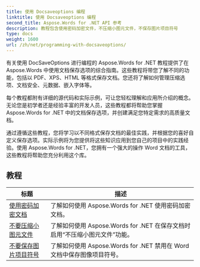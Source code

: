 ```yaml
---
title: 使用 Docsaveoptions 编程
linktitle: 使用 Docsaveoptions 编程
second_title: Aspose.Words for .NET API 参考
description: 教程包含使用密码加密文件，不压缩小图元文件，不保存图片项目符号
type: docs
weight: 1600
url: /zh/net/programming-with-docsaveoptions/
---
```

有关使用 DocSaveOptions 进行编程的 Aspose.Words for .NET 教程提供了在 Aspose.Words 中使用文档保存选项的综合指南。这些教程将带您了解不同的功能，包括以 PDF、XPS、HTML 等格式保存文档。您还将了解如何管理压缩选项、文档安全、元数据、嵌入字体等。

每个教程都附有详细的源代码和实际示例，可让您轻松理解和应用所介绍的概念。无论您是初学者还是经验丰富的开发人员，这些教程都将帮助您掌握 Aspose.Words for .NET 中的文档保存选项，并创建满足您特定需求的高质量文档。

通过遵循这些教程，您将学习以不同格式保存文档的最佳实践，并根据您的喜好自定义保存选项。实际示例将为您提供将这些知识应用到您自己的项目中的实践经验。使用 Aspose.Words for .NET，您拥有一个强大的操作 Word 文档的工具，这些教程将帮助您充分利用这个库。

 ## 教程
| 标题 | 描述 |
| --- | --- |
| [使用密码加密文档](./encrypt-document-with-password/) | 了解如何使用 Aspose.Words for .NET 使用密码加密文档。  |
| [不要压缩小图元文件](./do-not-compress-small-metafiles/) | 了解如何使用 Aspose.Words for .NET 在保存文档时启用“不压缩小图元文件”功能。 |
| [不要保存图片项目符号](./do-not-save-picture-bullet/) | 了解如何使用 Aspose.Words for .NET 禁用在 Word 文档中保存图像项目符号。 |